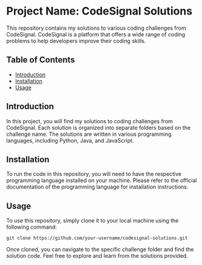 # Project Name: CodeSignal Solutions

This repository contains my solutions to various coding challenges from CodeSignal. CodeSignal is a platform that offers a wide range of coding problems to help developers improve their coding skills.

## Table of Contents

- [Introduction](#introduction)
- [Installation](#installation)
- [Usage](#usage)

## Introduction

In this project, you will find my solutions to coding challenges from CodeSignal. Each solution is organized into separate folders based on the challenge name. The solutions are written in various programming languages, including Python, Java, and JavaScript.

## Installation

To run the code in this repository, you will need to have the respective programming language installed on your machine. Please refer to the official documentation of the programming language for installation instructions.

## Usage

To use this repository, simply clone it to your local machine using the following command:

```
git clone https://github.com/your-username/codesignal-solutions.git
```

Once cloned, you can navigate to the specific challenge folder and find the solution code. Feel free to explore and learn from the solutions provided.

